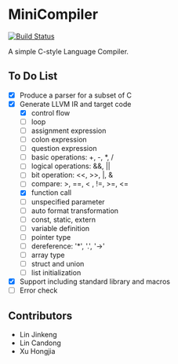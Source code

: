 # MiniCompiler
[![Build Status](https://travis-ci.com/LamKamhang/MiniCompiler.svg?token=5hSCR1UysbxGz9FPbrxj&branch=master)](https://travis-ci.com/LamKamhang/MiniCompiler)

A simple C-style Language Compiler.

## To Do List

- [x] Produce a parser for a subset of C
- [x] Generate LLVM IR and target code
  - [x] control flow
  - [ ] loop
  - [ ] assignment expression
  - [ ] colon expression
  - [ ] question expression
  - [ ] basic operations: +, -, *, /
  - [ ] logical operations: &&, ||
  - [ ] bit operation: <<, >>, |, &
  - [ ] compare: >, ==, < , !=, >=, <=
  - [x] function call
  - [ ] unspecified parameter
  - [ ] auto format transformation
  - [ ] const, static, extern
  - [ ] variable definition
  - [ ] pointer type 
  - [ ] dereference: '*', '.', '->'
  - [ ] array type
  - [ ] struct and union
  - [ ] list initialization
- [x] Support including standard library and macros
- [ ] Error check

## Contributors

- Lin Jinkeng
- Lin Candong
- Xu Hongjia
